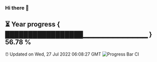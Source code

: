 ### Hi there 👋
⏳ Year progress { █████████████████▁▁▁▁▁▁▁▁▁▁▁▁▁ } 56.78 %
---
⏰ Updated on Wed, 27 Jul 2022 06:08:27 GMT
![Progress Bar CI](https://github.com/Moyi321/Moyi321/workflows/Progress%20Bar%20CI/badge.svg)

